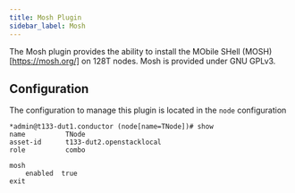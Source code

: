 ```yaml
---
title: Mosh Plugin
sidebar_label: Mosh
---
```


The Mosh plugin provides the ability to install the MObile SHell (MOSH)[https://mosh.org/] on 128T nodes.  Mosh is provided under GNU GPLv3.

## Configuration

The configuration to manage this plugin is located in the `node` configuration

```
*admin@t133-dut1.conductor (node[name=TNode])# show
name          TNode
asset-id      t133-dut2.openstacklocal
role          combo

mosh
    enabled  true
exit
```
